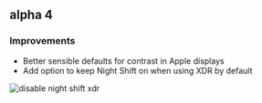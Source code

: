 ## alpha 4

### Improvements

* Better sensible defaults for contrast in Apple displays
* Add option to keep Night Shift on when using XDR by default

![disable night shift xdr](https://files.lunar.fyi/disable-night-shift-xdr.png)

